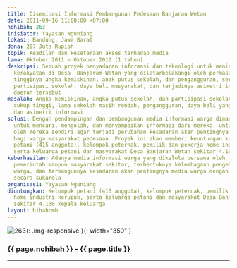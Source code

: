 ```yaml
---
title: Diseminasi Informasi Pembangunan Pedesaan Banjaran Wetan
date: 2011-09-16 11:08:00 +07:00
nohibah: 263
inisiator: Yayasan Nguniang
lokasi: Bandung, Jawa Barat
dana: 207 Juta Rupiah
topik: Keadilan dan kesetaraan akses terhadap media
lama: Oktober 2011 – Oktober 2012 (1 tahun)
deskripsi: Sebuah proyek penyadaran informasi dan teknologi untuk meningkatkan ekonomi
  kerakyatan di Desa  Banjaram Wetan yang dilatarbelakangi oleh permasalahan mengenai
  tingginya angka kemiskinan, anak putus sekolah, dan pengangguran, serta rendahnya
  partisipasi sekolah, daya beli masyarakat, dan terjadinya asimetri informasi di
  daerah tersebut
masalah: Angka kemiskinan, angka putus sekolah, dan partisipasi sekolah yang masih
  cukup tinggi, lama sekolah masih rendah, pengangguran, daya beli yang masih rendah,
  dan asimetri informasi
solusi: Dengan pendampingan dan pembangunan media informasi warga dimana mereka belajar
  untuk mencari, mengolah, dan menyampaikan informasi dari mereka, untuk mereka, dan
  oleh mereka sendiri agar terjadi perubahan kesadaran akan pentingnya media informasi
  bagi warga masyarakat pedesaan. Proyek ini akan memberi keuntungan kepada kelompok
  petani (415 anggota), kelompok peternak, pemilik dan pekerja home industri kerupuk,
  serta keluarga petani dan masyarakat Desa Banjaran Wetan sekitar 4.160 kepala keluarga
keberhasilan: Adanya media informasi warga yang dikelola bersama oleh mereka baik
  pemerintah maupun masyarakat sekitar, terbentuknya kelembagaan pengelolaan media
  warga, dan terbangunnya kesadaran akan pentingnya media warga dengan pengelolaan
  secara sukarela
organisasi: Yayasan Nguniang
diuntungkan: Kelompok petani (415 anggota), kelompok peternak, pemilik dan pekerja
  home industri kerupuk, serta keluarga petani dan masyarakat Desa Banjaran Wetan
  sekitar 4.160 kepala keluarga
layout: hibahcmb
---
```


![263](/static/img/hibahcmb/263.png){: .img-responsive }{: width="350" }

### {{ page.nohibah }} - {{ page.title }}

---
